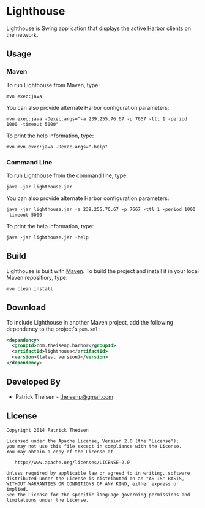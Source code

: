 Lighthouse
==========

Lighthouse is Swing application that displays the active [Harbor][1] clients on the network.

Usage
-----

### Maven ###

To run Lighthouse from Maven, type:

    mvn exec:java
    
You can also provide alternate Harbor configuration parameters:

    mvn exec:java -Dexec.args="-a 239.255.76.67 -p 7667 -ttl 1 -period 1000 -timeout 5000"
    
To print the help information, type:

    mvn mvn exec:java -Dexec.args="-help"
    
### Command Line ###

To run Lighthouse from the command line, type:

    java -jar lighthouse.jar
    
You can also provide alternate Harbor configuration parameters:

    java -jar lighthouse.jar -a 239.255.76.67 -p 7667 -ttl 1 -period 1000 -timeout 5000
    
To print the help information, type:

    java -jar lighthouse.jar -help
    
Build
-----

Lighthouse is built with [Maven][2]. To build the project and install it in your local Maven repositiory, type:

	mvn clean install

Download
--------

To include Lighthouse in another Maven project, add the following dependency to the project's `pom.xml`:

```xml
<dependency>
  <groupId>com.theisenp.harbor</groupId>
  <artifactId>lighthouse</artifactId>
  <version>(latest version)</version>
</dependency>
```

Developed By
------------

* Patrick Theisen - <theisenp@gmail.com>

License
-------

    Copyright 2014 Patrick Theisen

    Licensed under the Apache License, Version 2.0 (the "License");
    you may not use this file except in compliance with the License.
    You may obtain a copy of the License at

       http://www.apache.org/licenses/LICENSE-2.0

    Unless required by applicable law or agreed to in writing, software
    distributed under the License is distributed on an "AS IS" BASIS,
    WITHOUT WARRANTIES OR CONDITIONS OF ANY KIND, either express or implied.
    See the License for the specific language governing permissions and
    limitations under the License.


[1]: https://github.com/theisenp/harbor
[2]: http://maven.apache.org/